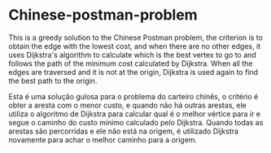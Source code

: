# Chinese-postman-problem
This is a greedy solution to the Chinese Postman problem, the criterion is to obtain the edge with the lowest cost, and when there are no other edges, it uses Dijkstra's algorithm to calculate which is the best vertex to go to and follows the path of the minimum cost calculated by Dijkstra. When all the edges are traversed and it is not at the origin, Dijkstra is used again to find the best path to the origin.

Esta é uma solução gulosa para o problema do carteiro chinês, o critério é obter a aresta com o menor custo, e quando não há outras arestas, ele utiliza o algoritmo de Dijkstra para calcular qual é o melhor vértice para ir e segue o caminho do custo mínimo calculado pelo Dijkstra. Quando todas as arestas são percorridas e ele não está na origem, é utilizado Dijkstra novamente para achar o melhor caminho para a origem.
